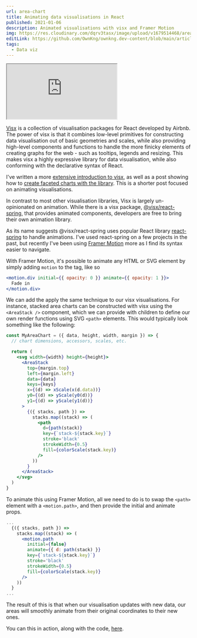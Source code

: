 ```yaml
---
url: area-chart
title: Animating data visualisations in React
published: 2021-01-06
description: Animated visualisations with visx and Framer Motion
img: https://res.cloudinary.com/dqrv3tasx/image/upload/v1679514468/area-chart_qir57y.png
editLink: https://github.com/OwnKng/ownkng.dev-content/blob/main/articles/area-chart/area-chart.md
tags:
  - Data viz
---
```


<iframe src='https://components.ownkng.dev/areachart'></iframe>

[Visx](https://airbnb.io/visx/) is a collection of visualisation packages for React developed by Airbnb. The power of visx is that it combines low-level primitives for constructing data visualisation out of basic geometries and scales, while also providing high-level components and functions to handle the more finicky elements of creating graphs for the web - such as tooltips, legends and resizing. This makes visx a highly expressive library for data visualisation, while also conforming with the declarative syntax of React.

I've written a more [extensive introduction to visx](https://ownkng.vercel.app/thoughts/data-viz-react), as well as a post showing how to [create faceted charts with the library](https://ownkng.vercel.app/thoughts/facet-line-chart). This is a shorter post focused on animating visualisations.

In contrast to most other visualisation libraries, Visx is largely un-opinionated on animation. While there is a visx package, [@visx/react-spring](https://airbnb.io/visx/docs/react-spring), that provides animated components, developers are free to bring their own animation library.

As its name suggests @visx/react-spring uses popular React library [react-spring](https://www.react-spring.io/) to handle animations. I've used react-spring on a few projects in the past, but recently I've been using [Framer Motion](https://www.framer.com/api/motion) more as I find its syntax easier to navigate.

With Framer Motion, it's possible to animate any HTML or SVG element by simply adding `motion` to the tag, like so

```jsx
<motion.div initial={{ opacity: 0 }} animate={{ opacity: 1 }}>
  Fade in
</motion.div>
```

We can add the apply the same technique to our visx visualisations. For instance, stacked area charts can be constructed with visx using the `<AreaStack />` component, which we can provide with children to define our own render functions using SVG `<path>` elements. This would typically look something like the following:

```jsx
const MyAreaChart = ({ data, height, width, margin }) => {
  // chart dimensions, accessors, scales, etc.

  return (
    <svg width={width} height={height}>
      <AreaStack
        top={margin.top}
        left={margin.left}
        data={data}
        keys={keys}
        x={(d) => xScale(x(d.data))}
        y0={(d) => yScale(y0(d))}
        y1={(d) => yScale(y1(d))}
      >
        {({ stacks, path }) =>
          stacks.map((stack) => (
            <path
              d={path(stack)}
              key={`stack-${stack.key}`}
              stroke='black'
              strokeWidth={0.5}
              fill={colorScale(stack.key)}
            />
          ))
        }
      </AreaStack>
    </svg>
  )
}
```

To animate this using Framer Motion, all we need to do is to swap the `<path>` element with a `<motion.path>`, and then provide the initial and animate props.

```jsx
...
  {({ stacks, path }) =>
    stacks.map((stack) => (
      <motion.path
        initial={false}
        animate={{ d: path(stack) }}
        key={`stack-${stack.key}`}
        stroke='black'
        strokeWidth={0.5}
        fill={colorScale(stack.key)}
      />
    ))
  }
...
```

The result of this is that when our visualisation updates with new data, our areas will smoothly animate from their original coordinates to their new ones.

You can this in action, along with the code, [here](https://codesandbox.io/s/nervous-sun-0n7cr?file=/src/App.js).
